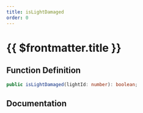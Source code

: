 ```yaml
---
title: isLightDamaged
order: 0
---
```


# {{ $frontmatter.title }}

## Function Definition

```ts
public isLightDamaged(lightId: number): boolean;
```

## Documentation

<!--@include: ./parts/isLightDamaged.md-->

